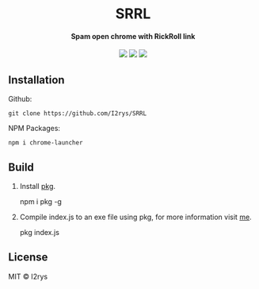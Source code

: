 <h1 align="center">SRRL</h1>
<h4 align="center">Spam open chrome with RickRoll link</h4>
<p align="center">
	<a href="https://github.com/I2rys/SRRL/blob/main/LICENSE"><img src="https://img.shields.io/github/license/I2rys/SRRL?style=flat-square"></img></a>
	<a href="https://github.com/I2rys/SRRL/issues"><img src="https://img.shields.io/github/issues/I2rys/SRRL.svg"></img></a>
	<img src="https://img.shields.io/badge/-Nodejs-green?style=flat-square&logo=Node.js"></img></a>
</p>


## Installation
Github:

    git clone https://github.com/I2rys/SRRL

NPM Packages:

    npm i chrome-launcher
    
## Build
 1. Install [pkg](https://www.npmjs.com/package/pkg).

    npm i pkg -g

 2. Compile index.js to an exe file using pkg, for more information visit [me](https://www.npmjs.com/package/pkg).

    pkg index.js


## License
MIT © I2rys

